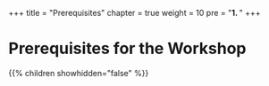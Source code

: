 +++
title = "Prerequisites"
chapter = true
weight = 10
pre = "<b>1. </b>"
+++

# Prerequisites for the Workshop

{{% children showhidden="false" %}}
